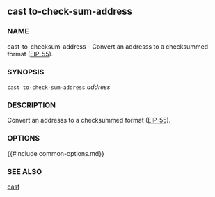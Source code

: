 ## cast to-check-sum-address

### NAME

cast-to-checksum-address - Convert an addresss to a checksummed format ([EIP-55][eip55]).

### SYNOPSIS

``cast to-check-sum-address`` *address*

### DESCRIPTION

Convert an addresss to a checksummed format ([EIP-55][eip55]).

### OPTIONS

{{#include common-options.md}}

### SEE ALSO

[cast](./cast.md)

[eip55]: https://github.com/ethereum/EIPs/blob/master/EIPS/eip-55.md
